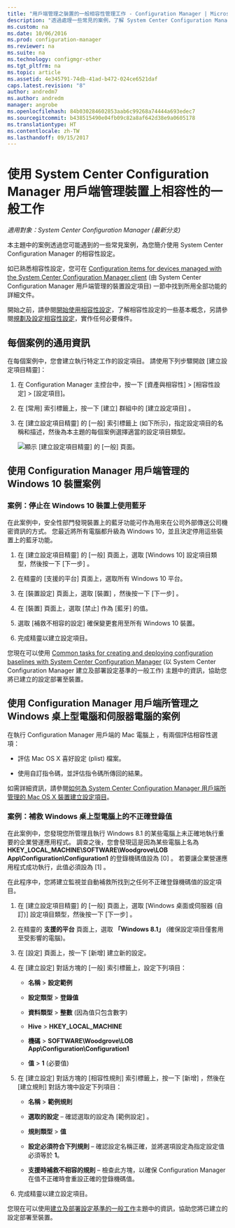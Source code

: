 ```yaml
---
title: "用戶端管理之裝置的一般相容性管理工作 - Configuration Manager | Microsoft Docs"
description: "透過處理一些常見的案例，了解 System Center Configuration Manager 相容性設定需要。"
ms.custom: na
ms.date: 10/06/2016
ms.prod: configuration-manager
ms.reviewer: na
ms.suite: na
ms.technology: configmgr-other
ms.tgt_pltfrm: na
ms.topic: article
ms.assetid: 4e345791-74db-41ad-b472-024ce6521daf
caps.latest.revision: "8"
author: andredm7
ms.author: andredm
manager: angrobe
ms.openlocfilehash: 84b030284602853aab6c99268a74444a693edec7
ms.sourcegitcommit: b438515490e04fb09c82a8af642d38e9a0605178
ms.translationtype: HT
ms.contentlocale: zh-TW
ms.lasthandoff: 09/15/2017
---
```

# <a name="common-tasks-for-managing-compliance-on-devices-with-the-system-center-configuration-manager-client"></a>使用 System Center Configuration Manager 用戶端管理裝置上相容性的一般工作

*適用對象：System Center Configuration Manager (最新分支)*

本主題中的案例透過您可能遇到的一些常見案例，為您簡介使用 System Center Configuration Manager 的相容性設定。  

 如已熟悉相容性設定，您可在 [Configuration items for devices managed with the System Center Configuration Manager client](../../compliance/deploy-use/configuration-items-for-devices-managed-with-the-client.md) (由 System Center Configuration Manager 用戶端管理的裝置設定項目) 一節中找到所用全部功能的詳細文件。  

 開始之前，請參閱[開始使用相容性設定](../../compliance/get-started/get-started-with-compliance-settings.md)，了解相容性設定的一些基本概念，另請參閱[規劃及設定相容性設定](../../compliance/plan-design/plan-for-and-configure-compliance-settings.md)，實作任何必要條件。  

## <a name="general-information-for-each-scenario"></a>每個案例的通用資訊  
 在每個案例中，您會建立執行特定工作的設定項目。 請使用下列步驟開啟 [建立設定項目精靈]：  

1.  在 Configuration Manager 主控台中，按一下 [資產與相容性] > [相容性設定] > [設定項目]。  

3.  在 [常用]  索引標籤上，按一下 [建立]  群組中的 [建立設定項目] 。  

4.  在 [建立設定項目精靈] 的 [一般]  索引標籤上 (如下所示)，指定設定項目的名稱和描述，然後為本主題的每個案例選擇適當的設定項目類型。  

     ![顯示 [建立設定項目精靈] 的 [一般] 頁面。](/sccm/compliance/plan-design/media/Compliance-Settings-Wizard---1.png)  

## <a name="scenarios-for-windows-10-devices-managed-with-the-configuration-manager-client"></a>使用 Configuration Manager 用戶端管理的 Windows 10 裝置案例  

### <a name="scenario-disable-the-use-of-bluetooth-on-windows-10-devices"></a>案例：停止在 Windows 10 裝置上使用藍牙  
 在此案例中，安全性部門發現裝置上的藍牙功能可作為用來在公司外部傳送公司機密資訊的方式。 您最近將所有電腦都升級為 Windows 10，並且決定停用這些裝置上的藍牙功能。  

1.  在 [建立設定項目精靈] 的 [一般]  頁面上，選取 [Windows 10]  設定項目類型，然後按一下 [下一步] 。  

2.  在精靈的 [支援的平台]  頁面上，選取所有 Windows 10 平台。  

3.  在 [裝置設定]  頁面上，選取 [裝置] ，然後按一下 [下一步] 。  

4.  在 [裝置]  頁面上，選取 [禁止]  作為 [藍牙] 的值。  

5.  選取 [補救不相容的設定]  確保變更套用至所有 Windows 10 裝置。  

6.  完成精靈以建立設定項目。  

 您現在可以使用 [Common tasks for creating and deploying configuration baselines with System Center Configuration Manager](../../compliance/plan-design/common-tasks-for-creating-and-deploying-configuration-baselines.md) (以 System Center Configuration Manager 建立及部署設定基準的一般工作) 主題中的資訊，協助您將已建立的設定部署至裝置。  

## <a name="scenarios-for-windows-desktop-and-server-computers-managed-with-the-configuration-manager-client"></a>使用 Configuration Manager 用戶端所管理之 Windows 桌上型電腦和伺服器電腦的案例  
 在執行 Configuration Manager 用戶端的 Mac 電腦上 ，有兩個評估相容性選項：  

-   評估 Mac OS X 喜好設定 (plist) 檔案。  

-   使用自訂指令碼，並評估指令碼所傳回的結果。  

 如需詳細資訊，請參閱[如何為 System Center Configuration Manager 用戶端所管理的 Mac OS X 裝置建立設定項目](../../compliance/deploy-use/create-configuration-items-for-mac-os-x-devices-managed-with-the-client.md)。  

### <a name="scenario-remediate-an-incorrect-registry-value-on-windows-desktop-computers"></a>案例：補救 Windows 桌上型電腦上的不正確登錄值  
 在此案例中，您發現您所管理且執行 Windows 8.1 的某些電腦上未正確地執行重要的企業營運應用程式。 調查之後，您會發現這是因為某些電腦上名為 **HKEY_LOCAL_MACHINE\SOFTWARE\Woodgrove\LOB App\Configuration\Configuration1** 的登錄機碼值設為 [0]  。 若要讓企業營運應用程式成功執行，此值必須設為 [1] 。  

 在此程序中，您將建立監視並自動補救所找到之任何不正確登錄機碼值的設定項目。  

1.  在 [建立設定項目精靈] 的 [一般]  頁面上，選取 [Windows 桌面或伺服器 (自訂)]  設定項目類型，然後按一下 [下一步] 。  

2.  在精靈的 **支援的平台** 頁面上，選取 **「Windows 8.1」** (確保設定項目僅套用至受影響的電腦)。  

3.  在 [設定]  頁面上，按一下 [新增]  建立新的設定。  

4.  在 [建立設定]  對話方塊的 [一般]  索引標籤上，設定下列項目：  

    -   **名稱** > **設定範例**  

    -   **設定類型** > **登錄值**  

    -   **資料類型** > **整數** (因為值只包含數字)  

    -   **Hive** > **HKEY_LOCAL_MACHINE**  

    -   **機碼** > **SOFTWARE\Woodgrove\LOB App\Configuration\Configuration1**  

    -   **值** > **1** (必要值)  

5.  在 [建立設定]  對話方塊的 [相容性規則]  索引標籤上，按一下 [新增] ，然後在 [建立規則]  對話方塊中設定下列項目：  

    -   **名稱** > **範例規則**  

    -   **選取的設定** – 確認選取的設定為 [範例設定] 。  

    -   **規則類型** > **值**  

    -   **設定必須符合下列規則** – 確認設定名稱正確，並將選項設定為指定設定值必須等於 **1**。  

    -   **支援時補救不相容的規則** – 檢查此方塊，以確保 Configuration Manager 在值不正確時會重設正確的登錄機碼值。  

6.  完成精靈以建立設定項目。  

 您現在可以使用[建立及部署設定基準的一般工作](../../compliance/plan-design/common-tasks-for-creating-and-deploying-configuration-baselines.md)主題中的資訊，協助您將已建立的設定部署至裝置。  
